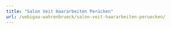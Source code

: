 ```yaml
---
title: "Salon Veit Haararbeiten Perücken"
url: /uebigau-wahrenbrueck/salon-veit-haararbeiten-peruecken/
---
```

